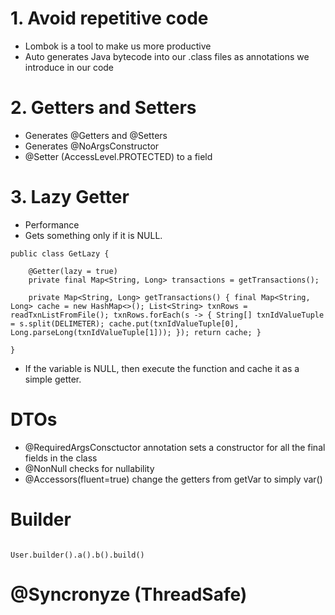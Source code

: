 # 1. Avoid repetitive code
- Lombok is a tool to make us more productive
- Auto generates Java bytecode into our .class files as annotations we introduce in our code

# 2. Getters and Setters
- Generates @Getters and @Setters
- Generates @NoArgsConstructor
- @Setter (AccessLevel.PROTECTED) to a field

# 3. Lazy Getter
- Performance
- Gets something only if it is NULL. 

```
public class GetLazy {

	@Getter(lazy = true)
	private final Map<String, Long> transactions = getTransactions();

	private Map<String, Long> getTransactions() { final Map<String, Long> cache = new HashMap<>(); List<String> txnRows = readTxnListFromFile(); txnRows.forEach(s -> { String[] txnIdValueTuple = s.split(DELIMETER); cache.put(txnIdValueTuple[0], Long.parseLong(txnIdValueTuple[1])); }); return cache; }

}

```

- If the variable is NULL, then execute the function and cache it as a simple getter.


# DTOs
- @RequiredArgsConsctuctor annotation sets a constructor for all the final fields in the class
- @NonNull checks for nullability
- @Accessors(fluent=true) change the getters from getVar to simply var()


# Builder
```

User.builder().a().b().build()
```

# @Syncronyze (ThreadSafe)